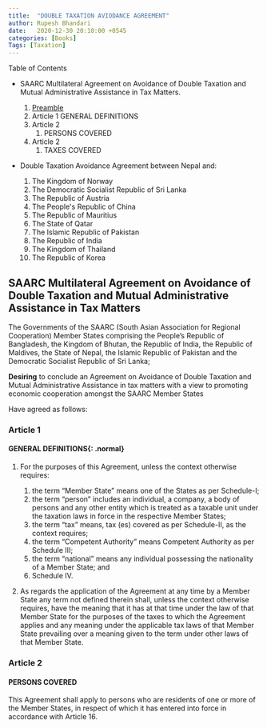 ```yaml
---
title:  "DOUBLE TAXATION AVIODANCE AGREEMENT"
author: Rupesh Bhandari
date:   2020-12-30 20:10:00 +0545
categories: [Books] 
Tags: [Taxation] 
---
```


Table of Contents

- SAARC Multilateral Agreement on Avoidance of Double Taxation and Mutual Administrative Assistance in Tax Matters.
    1. [Preamble](#add)
    2. Article 1 GENERAL DEFINITIONS
    3. Article 2
        1. PERSONS COVERED
    4. Article 2
        1. TAXES COVERED

- Double Taxation Avoidance Agreement between Nepal and:
    1. The Kingdom of Norway
    2. The Democratic Socialist Republic of Sri Lanka
    3. The Republic of Austria
    4. The People's Republic of China
    5. The Republic of Mauritius
    6. The State of Qatar
    7. The Islamic Republic of Pakistan
    8. The Republic of India
    9. The Kingdom of Thailand
    10. The Republic of Korea

## SAARC Multilateral Agreement on Avoidance of Double Taxation and Mutual Administrative Assistance in Tax Matters

The Governments of the SAARC (South Asian Association for Regional Cooperation) Member States comprising the People’s Republic of Bangladesh, the Kingdom of Bhutan, the Republic of India, the Republic of Maldives, the State of Nepal, the Islamic Republic of Pakistan and the Democratic Socialist Republic of Sri Lanka;

**Desiring** to conclude an Agreement on Avoidance of Double Taxation and Mutual
Administrative Assistance in tax matters with a view to promoting economic cooperation
amongst the SAARC Member States

Have agreed as follows:

### Article 1

#### GENERAL DEFINITIONS{: .normal}

1. For the purposes of this Agreement, unless the context otherwise requires:

    1. the term “Member State” means one of the States as per Schedule-I;
    2. the term “person” includes an individual, a company, a body of persons and any other entity which is treated as a taxable unit  under the taxation laws in force in the respective Member States;
    3. the term “tax” means, tax (es) covered as per Schedule-II, as the context requires;
    4. the term “Competent Authority” means Competent Authority as per Schedule III;
    5. the term “national” means any individual possessing the nationality of a Member State; and
    6. Schedule IV.

2. As regards the application of the Agreement at any time by a Member State any term not defined therein shall, unless the context otherwise requires, have the meaning that it has at that time under the law of that Member State for the purposes of the taxes to which the Agreement applies and any meaning under the applicable tax laws of that Member State prevailing over a meaning given to the term under other laws of that Member State.

### Article 2

#### PERSONS COVERED

This Agreement shall apply to persons who are residents of one or more
of the Member States, in respect of which it has entered into force in accordance
with Article 16.
